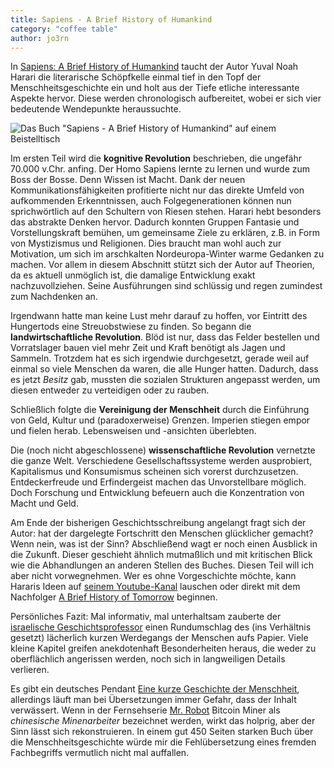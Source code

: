 ```yaml
---
title: Sapiens - A Brief History of Humankind
category: "coffee table"
author: jo3rn
---
```


In [Sapiens: A Brief History of Humankind](https://www.ynharari.com/book/sapiens-2/) taucht der Autor Yuval Noah Harari die literarische Schöpfkelle einmal tief in den Topf der Menschheitsgeschichte ein und holt aus der Tiefe etliche interessante Aspekte hervor. Diese werden chronologisch aufbereitet, wobei er sich vier bedeutende Wendepunkte heraussuchte.

![Das Buch "Sapiens - A Brief History of Humankind" auf einem Beistelltisch](/images/blog/2018-10-31-sapiens.jpg)

Im ersten Teil wird die **kognitive Revolution** beschrieben, die ungefähr 70.000 v.Chr. anfing. Der Homo Sapiens lernte zu lernen und wurde zum Boss der Bosse. Denn Wissen ist Macht. Dank der neuen Kommunikationsfähigkeiten profitierte nicht nur das direkte Umfeld von aufkommenden Erkenntnissen, auch Folgegenerationen können nun sprichwörtlich auf den Schultern von Riesen stehen. Harari hebt besonders das abstrakte Denken hervor. Dadurch konnten Gruppen Fantasie und Vorstellungskraft bemühen, um gemeinsame Ziele zu erklären, z.B. in Form von Mystizismus und Religionen. Dies braucht man wohl auch zur Motivation, um sich im arschkalten Nordeuropa-Winter warme Gedanken zu machen. Vor allem in diesem Abschnitt stützt sich der Autor auf Theorien, da es aktuell unmöglich ist, die damalige Entwicklung exakt nachzuvollziehen. Seine Ausführungen sind schlüssig und regen zumindest zum Nachdenken an.

Irgendwann hatte man keine Lust mehr darauf zu hoffen, vor Eintritt des Hungertods eine Streuobstwiese zu finden. So begann die **landwirtschaftliche Revolution**. Blöd ist nur, dass das Felder bestellen und Vorratslager bauen viel mehr Zeit und Kraft benötigt als Jagen und Sammeln. Trotzdem hat es sich irgendwie durchgesetzt, gerade weil auf einmal so viele Menschen da waren, die alle Hunger hatten. Dadurch, dass es jetzt _Besitz_ gab, mussten die sozialen Strukturen angepasst werden, um diesen entweder zu verteidigen oder zu rauben.

Schließlich folgte die **Vereinigung der Menschheit** durch die Einführung von Geld, Kultur und (paradoxerweise) Grenzen. Imperien stiegen empor und fielen herab. Lebensweisen und -ansichten überlebten.

Die (noch nicht abgeschlossene) **wissenschaftliche Revolution** vernetzte die ganze Welt. Verschiedene Gesellschaftssysteme werden ausprobiert, Kapitalismus und Konsumismus scheinen sich vorerst durchzusetzen. Entdeckerfreude und Erfindergeist machen das Unvorstellbare möglich. Doch Forschung und Entwicklung befeuern auch die Konzentration von Macht und Geld.

Am Ende der bisherigen Geschichtsschreibung angelangt fragt sich der Autor: hat der dargelegte Fortschritt den Menschen glücklicher gemacht? Wenn nein, was ist der Sinn? Abschließend wagt er noch einen Ausblick in die Zukunft. Dieser geschieht ähnlich mutmaßlich und mit kritischen Blick wie die Abhandlungen an anderen Stellen des Buches. Diesen Teil will ich aber nicht vorwegnehmen. Wer es ohne Vorgeschichte möchte, kann Hararis Ideen auf [seinem Youtube-Kanal](https://www.youtube.com/user/YuvalNoahHarari/) lauschen oder direkt mit dem Nachfolger [A Brief History of Tomorrow](https://www.amazon.de/dp/1784703931/ref=as_li_ss_tl?_encoding=UTF8&psc=1&linkCode=ll1&tag=jo3rn-21&linkId=2d0683a15e1bd9d7e670b48ba60031b8&language=de_DE) beginnen.

Persönliches Fazit: Mal informativ, mal unterhaltsam zauberte der [israelische Geschichtsprofessor](https://en.history.huji.ac.il/people/yuval-noah-harari) einen Rundumschlag des (ins Verhältnis gesetzt) lächerlich kurzen Werdegangs der Menschen aufs Papier. Viele kleine Kapitel greifen anekdotenhaft Besonderheiten heraus, die weder zu oberflächlich angerissen werden, noch sich in langweiligen Details verlieren.

Es gibt ein deutsches Pendant [Eine kurze Geschichte der Menschheit](https://www.ynharari.com/de/book/eine-kurze-geschichte-der-menschheit/), allerdings läuft man bei Übersetzungen immer Gefahr, dass der Inhalt verwässert. Wenn in der Fernsehserie [Mr. Robot](https://www.imdb.com/title/tt4158110/) Bitcoin Miner als _chinesische Minenarbeiter_ bezeichnet werden, wirkt das holprig, aber der Sinn lässt sich rekonstruieren. In einem gut 450 Seiten starken Buch über die Menschheitsgeschichte würde mir die Fehlübersetzung eines fremden Fachbegriffs vermutlich nicht mal auffallen.
